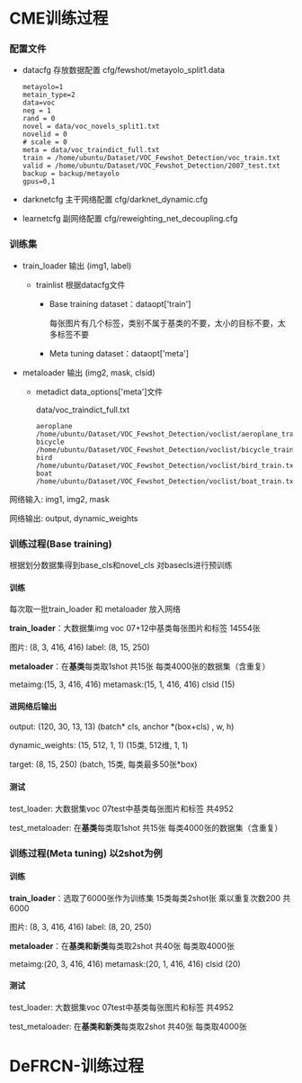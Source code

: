 # CME训练过程

### 配置文件

- datacfg  存放数据配置 cfg/fewshot/metayolo_split1.data 

  ```
  metayolo=1
  metain_type=2
  data=voc
  neg = 1
  rand = 0
  novel = data/voc_novels_split1.txt
  novelid = 0
  # scale = 0
  meta = data/voc_traindict_full.txt
  train = /home/ubuntu/Dataset/VOC_Fewshot_Detection/voc_train.txt
  valid = /home/ubuntu/Dataset/VOC_Fewshot_Detection/2007_test.txt
  backup = backup/metayolo
  gpus=0,1
  ```

- darknetcfg  主干网络配置 cfg/darknet_dynamic.cfg 

- learnetcfg   副网络配置 cfg/reweighting_net_decoupling.cfg

### 训练集

- train_loader  输出 (img1, label)

  - trainlist 根据datacfg文件
    - Base training dataset：dataopt['train']
    
      每张图片有几个标签，类别不属于基类的不要，太小的目标不要，太多标签不要
    
    - Meta tuning dataset：dataopt['meta']
    
      

- metaloader   输出 (img2, mask, clsid)

  - metadict data_options['meta']文件

    data/voc_traindict_full.txt

    ```
    aeroplane /home/ubuntu/Dataset/VOC_Fewshot_Detection/voclist/aeroplane_train.txt
    bicycle /home/ubuntu/Dataset/VOC_Fewshot_Detection/voclist/bicycle_train.txt
    bird /home/ubuntu/Dataset/VOC_Fewshot_Detection/voclist/bird_train.txt
    boat /home/ubuntu/Dataset/VOC_Fewshot_Detection/voclist/boat_train.txt
    ```

    

网络输入: img1, img2, mask

网络输出: output, dynamic_weights

### 训练过程(Base training)

根据划分数据集得到base_cls和novel_cls 对basecls进行预训练

#### 训练

每次取一批train_loader  和 metaloader  放入网络

**train_loader**：大数据集img voc 07+12中基类每张图片和标签  14554张

图片: (8, 3, 416, 416) label: (8, 15, 250)

**metaloader**：在**基类**每类取1shot 共15张  每类4000张的数据集（含重复）

metaimg:(15, 3, 416, 416)  metamask:(15, 1, 416, 416) clsid (15) 

#### 进网络后输出

output: (120, 30, 13, 13)  (batch* cls, anchor *(box+cls) , w, h)

dynamic_weights: (15, 512, 1, 1)   (15类, 512维, 1, 1)

target: (8, 15, 250)   (batch, 15类, 每类最多50张*box)

#### 测试

test_loader: 大数据集voc 07test中基类每张图片和标签 共4952

test_metaloader: 在**基类**每类取1shot 共15张  每类4000张的数据集（含重复）

### 训练过程(Meta tuning) 以2shot为例 

#### 训练

**train_loader**：选取了6000张作为训练集  15类每类2shot张 乘以重复次数200 共6000

图片: (8, 3, 416, 416) label: (8, 20, 250)

**metaloader**：在**基类和新类**每类取2shot 共40张 每类取4000张 

metaimg:(20, 3, 416, 416)  metamask:(20, 1, 416, 416) clsid (20) 

#### 测试

test_loader: 大数据集voc 07test中基类每张图片和标签 共4952

test_metaloader: 在**基类和新类**每类取2shot 共40张 每类取4000张 

# DeFRCN-训练过程
